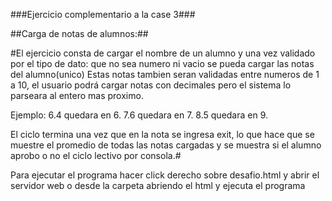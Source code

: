 ###Ejercicio complementario a la case 3###

##Carga de notas de alumnos:##

#El ejercicio consta de cargar el nombre de un alumno y una vez validado por el tipo de dato: que no sea numero ni vacio se pueda cargar las notas del alumno(unico)
Estas notas tambien seran validadas entre numeros de 1 a 10, el usuario podrá cargar notas con decimales pero el sistema lo parseara al entero mas proximo.

Ejemplo: 6.4 quedara en 6.
        7.6 quedara en 7.
        8.5 quedara en 9.

El ciclo termina una vez que en la nota se ingresa exit, lo que hace que se muestre el promedio de todas las notas cargadas y se muestra si el alumno aprobo o no el ciclo lectivo por consola.#

Para ejecutar el programa hacer click derecho sobre desafio.html y abrir el servidor web o desde la carpeta abriendo el html y ejecuta el programa


